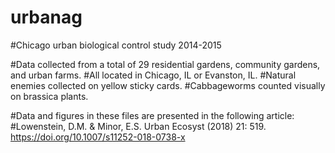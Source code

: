 # urbanag
#Chicago urban biological control study 2014-2015

#Data collected from a total of 29 residential gardens, community gardens, and urban farms. 
#All located in Chicago, IL or Evanston, IL. 
#Natural enemies collected on yellow sticky cards. 
#Cabbageworms counted visually on brassica plants.

#Data and figures in these files are presented in the following article:
#Lowenstein, D.M. & Minor, E.S. Urban Ecosyst (2018) 21: 519. https://doi.org/10.1007/s11252-018-0738-x
